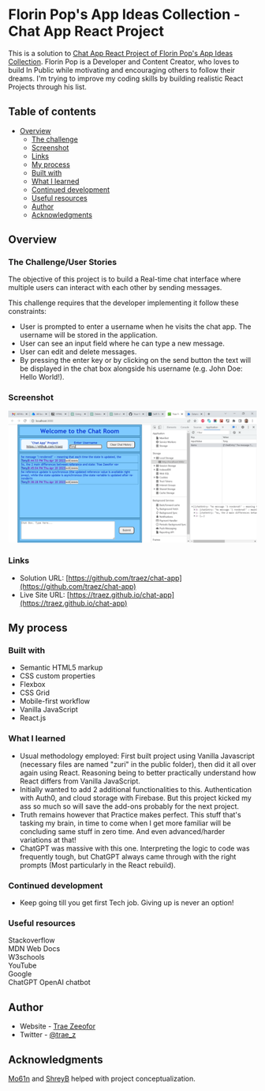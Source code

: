 # Florin Pop's App Ideas Collection - Chat App React Project

This is a solution to [Chat App React Project of Florin Pop's App Ideas Collection](https://github.com/florinpop17/app-ideas/blob/master/Projects/3-Advanced/Chat-App.md). Florin Pop is a Developer and Content Creator, who loves to build In Public while motivating and encouraging others to follow their dreams. I'm trying to improve my coding skills by building realistic React Projects through his list. 

## Table of contents

- [Overview](#overview)
  - [The challenge](#the-challenge)
  - [Screenshot](#screenshot)
  - [Links](#links)
  - [My process](#my-process)
  - [Built with](#built-with)
  - [What I learned](#what-i-learned)
  - [Continued development](#continued-development)
  - [Useful resources](#useful-resources)
  - [Author](#author)
  - [Acknowledgments](#acknowledgments)

## Overview

### The Challenge/User Stories
  
The objective of this project is to build a Real-time chat interface where multiple users can interact with each other by sending messages.  

This challenge requires that the developer implementing it follow these constraints:
-  User is prompted to enter a username when he visits the chat app. The username will be stored in the application.  
-  User can see an input field where he can type a new message.  
-  User can edit and delete messages.  
-  By pressing the enter key or by clicking on the send button the text will be displayed in the chat box alongside his username (e.g. John Doe: Hello World!).  

### Screenshot

![](/public/images/screenshot-desktop.png)

### Links

- Solution URL: [https://github.com/traez/chat-app](https://github.com/traez/chat-app)
- Live Site URL: [https://traez.github.io/chat-app](https://traez.github.io/chat-app)

## My process

### Built with

- Semantic HTML5 markup
- CSS custom properties
- Flexbox
- CSS Grid
- Mobile-first workflow
- Vanilla JavaScript
- React.js

### What I learned

- Usual methodology employed: First built project using Vanilla Javascript (necessary files are named "zuri" in the public folder), then did it all over again using React. Reasoning being to better practically understand how React differs from Vanilla JavaScript. 
- Initially wanted to add 2 additional functionalities to this. Authentication with Auth0, and cloud storage with Firebase. But this project kicked my ass so much so will save the add-ons probably for the next project.
- Truth remains however that Practice makes perfect. This stuff that's tasking my brain, in time to come when I get more familiar will be concluding same stuff in zero time. And even advanced/harder variations at that!
- ChatGPT was massive with this one. Interpreting the logic to code was frequently tough, but ChatGPT always came through with the right prompts (Most particularly in the React rebuild).  

### Continued development

- Keep going till you get first Tech job. Giving up is never an option!   

### Useful resources

Stackoverflow  
MDN Web Docs  
W3schools  
YouTube  
Google  
ChatGPT OpenAI chatbot  

## Author

- Website - [Trae Zeeofor](https://github.com/traez)  
- Twitter - [@trae_z](https://twitter.com/trae_z) 

## Acknowledgments

[Mo61n](https://codepen.io/Mo61n/pen/rNZQgwV) and [ShreyB](https://codepen.io/ShreyB/pen/BbgpoX) helped with project conceptualization.    

